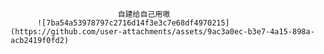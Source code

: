 
                            自建给自己用嗷
          ![7ba54a53978797c2716d14f3e3c7e68df4970215](https://github.com/user-attachments/assets/9ac3a0ec-b3e7-4a15-898a-acb2419f0fd2)
